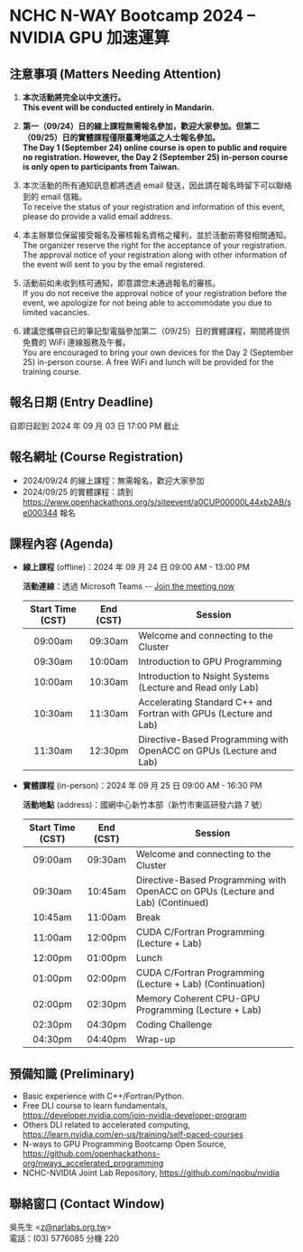
# NCHC N-WAY Bootcamp 2024 – NVIDIA GPU 加速運算

## 注意事項 (Matters Needing Attention)

 1. **本次活動將完全以中文進行。**\
    **This event will be conducted entirely in Mandarin.**

 2. **第一（09/24）日的線上課程無需報名參加，歡迎大家參加。但第二（09/25）日的實體課程僅限臺灣地區之人士報名參加。**\
    **The Day 1 (September 24) online course is open to public and require no registration. However, the Day 2 (September 25) in-person course is only open to participants from Taiwan.**

 3. 本次活動的所有通知訊息都將透過 email 發送，因此請在報名時留下可以聯絡到的 email 信箱。\
    To receive the status of your registration and information of this event, please do provide a valid email address.

 4. 本主辦單位保留接受報名及審核報名資格之權利，並於活動前寄發相關通知。\
    The organizer reserve the right for the acceptance of your registration. The approval notice of your registration along with other information of the event will sent to you by the email registered.

 5. 活動前如未收到核可通知，即意謂您未通過報名的審核。\
    If you do not receive the approval notice of your registration before the event, we apologize for not being able to accommodate you due to limited vacancies.

 6. 建議您攜帶自已的筆記型電腦參加第二（09/25）日的實體課程，期間將提供免費的 WiFi 連線服務及午餐。\
    You are encouraged to bring your own devices for the Day 2 (September 25) in-person course. A free WiFi and lunch will be provided for the training course.

## 報名日期 (Entry Deadline)

自即日起到 2024 年 09 月 03 日 17:00 PM 截止

## 報名網址 (Course Registration)

 -  2024/09/24 的線上課程：無需報名，歡迎大家參加
 -  2024/09/25 的實體課程：請到 <https://www.openhackathons.org/s/siteevent/a0CUP00000L44xb2AB/se000344> 報名

## 課程內容 (Agenda)

 -  **線上課程** (offline)：2024 年 09 月 24 日 09:00 AM - 13:00 PM

    **活動連線**：透過 Microsoft Teams -- [Join the meeting now](#)

    | Start Time (CST) | End (CST) | Session |
    | :--: | :--: | -------- |
    | 09:00am | 09:30am | Welcome and connecting to the Cluster |
    | 09:30am | 10:00am | Introduction to GPU Programming |
    | 10:00am | 10:30am | Introduction to Nsight Systems (Lecture and Read only Lab) |
    | 10:30am | 11:30am | Accelerating Standard C++ and Fortran with GPUs (Lecture and Lab) |
    | 11:30am | 12:30pm | Directive-Based Programming with OpenACC on GPUs (Lecture and Lab) |

 -  **實體課程** (in-person)：2024 年 09 月 25 日 09:00 AM - 16:30 PM

    **活動地點** (address)：國網中心新竹本部（新竹市東區研發六路 7 號）

    | Start Time (CST) | End (CST) | Session |
    | :--: | :--: | -------- |
    | 09:00am | 09:30am | Welcome and connecting to the Cluster |
    | 09:30am | 10:45am | Directive-Based Programming with OpenACC on GPUs (Lecture and Lab) (Continued) |
    | 10:45am | 11:00am | Break |
    | 11:00am | 12:00pm | CUDA C/Fortran Programming (Lecture + Lab) |
    | 12:00pm | 01:00pm | Lunch |
    | 01:00pm | 02:00pm | CUDA C/Fortran Programming (Lecture + Lab) (Continuation) |
    | 02:00pm | 02:30pm | Memory Coherent CPU-GPU Programming (Lecture + Lab) |
    | 02:30pm | 04:30pm | Coding Challenge |
    | 04:30pm | 04:40pm | Wrap-up |

## 預備知識 (Preliminary)

 -  Basic experience with C++/Fortran/Python.
 -  Free DLI course to learn fundamentals, <https://developer.nvidia.com/join-nvidia-developer-program>
 -  Others DLI related to accelerated computing, <https://learn.nvidia.com/en-us/training/self-paced-courses>
 -  N-ways to GPU Programming Bootcamp Open Source, <https://github.com/openhackathons-org/nways_accelerated_programming>
 -  NCHC-NVIDIA Joint Lab Repository, <https://github.com/nqobu/nvidia>

## 聯絡窗口 (Contact Window)

吳先生 &lt;[z@narlabs.org.tw](mailto:z@narlabs.org.tw)&gt;\
電話：(03) 5776085 分機 220

<!--
  vim:  ft=markdown ic et norl wrap sw=8 ts=8 sts=4:
  -->
